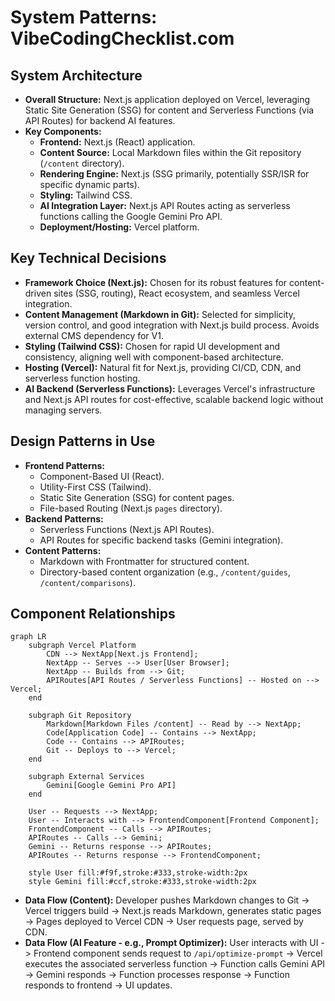 # System Patterns: VibeCodingChecklist.com

## System Architecture

*   **Overall Structure:** Next.js application deployed on Vercel, leveraging Static Site Generation (SSG) for content and Serverless Functions (via API Routes) for backend AI features.
*   **Key Components:**
    *   **Frontend:** Next.js (React) application.
    *   **Content Source:** Local Markdown files within the Git repository (`/content` directory).
    *   **Rendering Engine:** Next.js (SSG primarily, potentially SSR/ISR for specific dynamic parts).
    *   **Styling:** Tailwind CSS.
    *   **AI Integration Layer:** Next.js API Routes acting as serverless functions calling the Google Gemini Pro API.
    *   **Deployment/Hosting:** Vercel platform.

## Key Technical Decisions

*   **Framework Choice (Next.js):** Chosen for its robust features for content-driven sites (SSG, routing), React ecosystem, and seamless Vercel integration.
*   **Content Management (Markdown in Git):** Selected for simplicity, version control, and good integration with Next.js build process. Avoids external CMS dependency for V1.
*   **Styling (Tailwind CSS):** Chosen for rapid UI development and consistency, aligning well with component-based architecture.
*   **Hosting (Vercel):** Natural fit for Next.js, providing CI/CD, CDN, and serverless function hosting.
*   **AI Backend (Serverless Functions):** Leverages Vercel's infrastructure and Next.js API routes for cost-effective, scalable backend logic without managing servers.

## Design Patterns in Use

*   **Frontend Patterns:**
    *   Component-Based UI (React).
    *   Utility-First CSS (Tailwind).
    *   Static Site Generation (SSG) for content pages.
    *   File-based Routing (Next.js `pages` directory).
*   **Backend Patterns:**
    *   Serverless Functions (Next.js API Routes).
    *   API Routes for specific backend tasks (Gemini integration).
*   **Content Patterns:**
    *   Markdown with Frontmatter for structured content.
    *   Directory-based content organization (e.g., `/content/guides`, `/content/comparisons`).

## Component Relationships

```mermaid
graph LR
    subgraph Vercel Platform
        CDN --> NextApp[Next.js Frontend];
        NextApp -- Serves --> User[User Browser];
        NextApp -- Builds from --> Git;
        APIRoutes[API Routes / Serverless Functions] -- Hosted on --> Vercel;
    end

    subgraph Git Repository
        Markdown[Markdown Files /content] -- Read by --> NextApp;
        Code[Application Code] -- Contains --> NextApp;
        Code -- Contains --> APIRoutes;
        Git -- Deploys to --> Vercel;
    end

    subgraph External Services
        Gemini[Google Gemini Pro API]
    end

    User -- Requests --> NextApp;
    User -- Interacts with --> FrontendComponent[Frontend Component];
    FrontendComponent -- Calls --> APIRoutes;
    APIRoutes -- Calls --> Gemini;
    Gemini -- Returns response --> APIRoutes;
    APIRoutes -- Returns response --> FrontendComponent;

    style User fill:#f9f,stroke:#333,stroke-width:2px
    style Gemini fill:#ccf,stroke:#333,stroke-width:2px
```

*   **Data Flow (Content):** Developer pushes Markdown changes to Git -> Vercel triggers build -> Next.js reads Markdown, generates static pages -> Pages deployed to Vercel CDN -> User requests page, served by CDN.
*   **Data Flow (AI Feature - e.g., Prompt Optimizer):** User interacts with UI -> Frontend component sends request to `/api/optimize-prompt` -> Vercel executes the associated serverless function -> Function calls Gemini API -> Gemini responds -> Function processes response -> Function responds to frontend -> UI updates.
